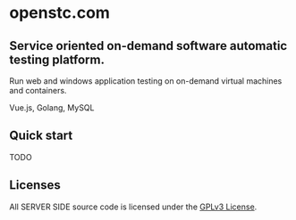 # openstc.com
## Service oriented on-demand software automatic testing platform.
Run web and windows application testing on on-demand virtual machines and containers.

Vue.js, Golang, MySQL

## Quick start
TODO

## Licenses

All SERVER SIDE source code is licensed under the [GPLv3 License](LICENSE).
